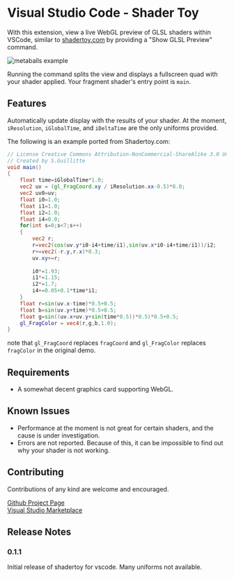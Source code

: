 # Visual Studio Code - Shader Toy

With this extension, view a live WebGL preview of GLSL shaders within VSCode, similar to [shadertoy.com](https://www.shadertoy.com/) by providing a "Show GLSL Preview" command.

![metaballs example](https://raw.githubusercontent.com/stevensona/shader-toy/master/images/example.png)

 Running the command splits the view and displays a fullscreen quad with your shader applied. Your fragment shader's entry point is ```main```. 

## Features

Automatically update display with the results of your shader. At the moment, ```iResolution```, ```iGlobalTime```, and ```iDeltaTime``` are the only uniforms provided.


The following is an example ported from Shadertoy.com:
```glsl
// License Creative Commons Attribution-NonCommercial-ShareAlike 3.0 Unported License.
// Created by S.Guillitte 
void main()
{
	float time=iGlobalTime*1.0;
	vec2 uv = (gl_FragCoord.xy / iResolution.xx-0.5)*8.0;
    vec2 uv0=uv;
	float i0=1.0;
	float i1=1.0;
	float i2=1.0;
	float i4=0.0;
	for(int s=0;s<7;s++)
	{
		vec2 r;
		r=vec2(cos(uv.y*i0-i4+time/i1),sin(uv.x*i0-i4+time/i1))/i2;
        r+=vec2(-r.y,r.x)*0.3;
		uv.xy+=r;
        
		i0*=1.93;
		i1*=1.15;
		i2*=1.7;
		i4+=0.05+0.1*time*i1;
	}
    float r=sin(uv.x-time)*0.5+0.5;
    float b=sin(uv.y+time)*0.5+0.5;
    float g=sin((uv.x+uv.y+sin(time*0.5))*0.5)*0.5+0.5;
	gl_FragColor = vec4(r,g,b,1.0);
}
```

note that ```gl_FragCoord``` replaces ```fragCoord``` and ```gl_FragColor``` replaces ```fragColor``` in the original demo.

## Requirements

* A somewhat decent graphics card supporting WebGL.

## Known Issues

* Performance at the moment is not great for certain shaders, and the cause is under investigation.
* Errors are not reported. Because of this, it can be impossible to find out why your shader is not working.

## Contributing

Contributions of any kind are welcome and encouraged. 

[Github Project Page](https://github.com/stevensona/shader-toy)  
[Visual Studio Marketplace](https://marketplace.visualstudio.com/items?itemName=stevensona.shader-toy)

## Release Notes

### 0.1.1

Initial release of shadertoy for vscode. Many uniforms not available.
